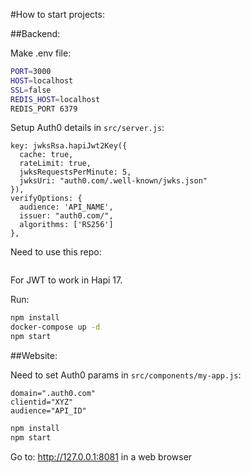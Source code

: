 #How to start projects:

##Backend:

Make .env file:

```sh
PORT=3000
HOST=localhost
SSL=false
REDIS_HOST=localhost
REDIS_PORT 6379
```

Setup Auth0 details in `src/server.js`:

```
key: jwksRsa.hapiJwt2Key({
  cache: true,
  rateLimit: true,
  jwksRequestsPerMinute: 5,
  jwksUri: "auth0.com/.well-known/jwks.json"
}),
verifyOptions: {
  audience: 'API_NAME',
  issuer: "auth0.com/",
  algorithms: ['RS256']
},
```

Need to use this repo:
```https://github.com/clarkie/node-jwks-rsa/
```
For JWT to work in Hapi 17.

Run:

```sh
npm install
docker-compose up -d
npm start
```


##Website:

Need to set Auth0 params in `src/components/my-app.js`:

```
domain=".auth0.com"
clientid="XYZ"
audience="API_ID"
```

```sh
npm install
npm start
```

Go to: http://127.0.0.1:8081 in a web browser
